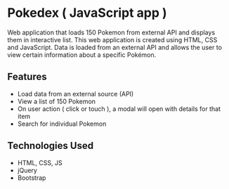 # Pokedex ( JavaScript app )
Web application that loads 150 Pokemon from external API and displays them in interactive list.  This web application is created using HTML, CSS and JavaScript. Data is loaded from an external API and allows the user to view certain information about a specific Pokémon.

## Features
* Load data from an external source (API)
* View a list of 150 Pokemon
* On user action ( click or touch ), a modal will open with details for that item
* Search for individual Pokemon

## Technologies Used
* HTML, CSS, JS
* jQuery
* Bootstrap
